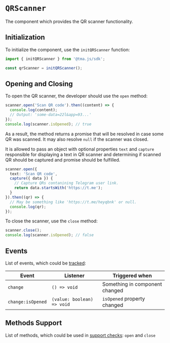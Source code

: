 # `QRScanner`

The component which provides the QR scanner functionality.

## Initialization

To initialize the component, use the `initQRScanner` function:

```typescript
import { initQRScanner } from '@tma.js/sdk';

const qrScanner = initQRScanner();  
```

## Opening and Closing

To open the QR scanner, the developer should use the `open` method:

```typescript
scanner.open('Scan QR code').then((content) => {
  console.log(content);
  // Output: 'some-data=22l&app=93...'
});
console.log(scanner.isOpened); // true
```

As a result, the method returns a promise that will be resolved in case some QR
was scanned. It may also resolve `null` if the scanner was closed.

It is allowed to pass an object with optional properties `text` and `capture` responsible
for displaying a text in QR scanner and determining if scanned QR should be captured and promise
should be fulfilled.

```ts
scanner.open({ 
  text: 'Scan QR code',
  capture({ data }) {
    // Capture QRs contanining Telegram user link.
    return data.startsWith('https://t.me');
  }
}).then((qr) => {
  // May be something like 'https://t.me/heyqbnk' or null.
  console.log(qr);
});
```

To close the scanner, use the `close` method:

```typescript
scanner.close();
console.log(scanner.isOpened); // false
```

## Events

List of events, which could be [tracked](../components#events):

| Event             | Listener                   | Triggered when                 |
|-------------------|----------------------------|--------------------------------|
| `change`          | `() => void`               | Something in component changed |
| `change:isOpened` | `(value: boolean) => void` | `isOpened` property changed    |

## Methods Support

List of methods, which could be used in [support checks](../components#methods-support): `open`
and `close`